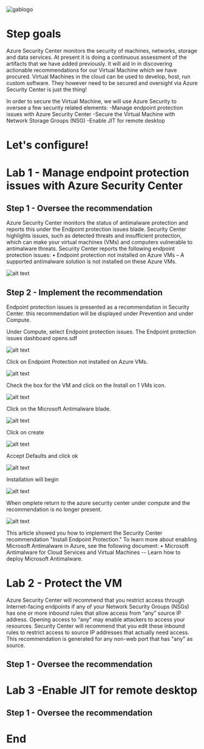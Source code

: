 ![gablogo][gablogo]


# Step goals

Azure Security Center monitors the security of machines, networks, storage and data services. At present it is doing a continuous assessment of the artifacts that we have added previously. It will aid in in discovering actionable recommendations for our Virtual Machine which we have procured. Virtual Machines in the cloud can be used to develop, host, run custom software. They however need to be secured and oversight via Azure Security Center is just the thing!

In order to secure the Virtual Machine, we will use Azure Security to oversee a few security related elements:
-Manage endpoint protection issues with Azure Security Center
-Secure the Virtual Machine with Network Storage Groups (NSG)
-Enable JIT for remote desktop 


# Let's configure!

# Lab 1 - Manage endpoint protection issues with Azure Security Center

## Step 1 - Oversee the recommendation
Azure Security Center monitors the status of antimalware protection and reports this under the Endpoint protection issues blade. Security Center highlights issues, such as detected threats and insufficient protection, which can make your virtual machines (VMs) and computers vulnerable to antimalware threats. 
Security Center reports the following endpoint protection issues:
•	Endpoint protection not installed on Azure VMs – A supported antimalware solution is not installed on these Azure VMs.

![alt text](media/ASC%20Lab%201_1.png)


## Step 2 - Implement the recommendation

Endpoint protection issues is presented as a recommendation in Security Center. 
this recommendation will be displayed under Prevention and under Compute.
 

Under Compute, select Endpoint protection issues. The Endpoint protection issues dashboard opens.sdf

 
![alt text](media/ASC%20Lab%201_2.png)
 

Click on Endpoint Protection not installed on Azure VMs.
 
![alt text](media/ASC%20Lab%201_3.png)

Check the box for the VM and click on the Install on 1 VMs icon.

![alt text](media/ASC%20Lab%201_4.png)

Click on the Microsoft Antimalware blade.
 
![alt text](media/ASC%20Lab%201_5.png)

Click on create
 
![alt text](media/ASC%20Lab%201_6.png)

Accept Defaults and click ok
 
![alt text](media/ASC%20Lab%201_7.png)

Installation will begin

![alt text](media/ASC%20Lab%201_8.png)

When omplete return to the azure security center under compute and the recommendation is no longer present.

![alt text](media/ASC%20Lab%201_9.png)

This article showed you how to implement the Security Center recommendation "Install Endpoint Protection." To learn more about enabling Microsoft Antimalware in Azure, see the following document:
•	Microsoft Antimalware for Cloud Services and Virtual Machines -- Learn how to deploy Microsoft Antimalware.

# Lab 2 - Protect the VM

Azure Security Center will recommend that you restrict access through Internet-facing endpoints if any of your Network Security Groups (NSGs) has one or more inbound rules that allow access from “any” source IP address. Opening access to “any” may enable attackers to access your resources. Security Center will recommend that you edit these inbound rules to restrict access to source IP addresses that actually need access.
This recommendation is generated for any non-web port that has "any" as source.

## Step 1 - Oversee the recommendation

# Lab 3 -Enable JIT for remote desktop 

## Step 1 - Oversee the recommendation

# End


[gablogo]: ../media/logo-2018-500x444.png "Global Azure Bootcamp logo"

